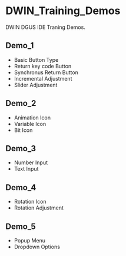# DWIN_Training_Demos

DWIN DGUS IDE Traning Demos.

## Demo_1
- Basic Button Type
- Return key code Button
- Synchronus Return Button
- Incremental Adjustment
- Slider Adjustment

## Demo_2
- Animation Icon
- Variable Icon
- Bit Icon

## Demo_3
- Number Input
- Text Input

## Demo_4
- Rotation Icon
- Rotation Adjustment

## Demo_5
- Popup Menu
- Dropdown Options

